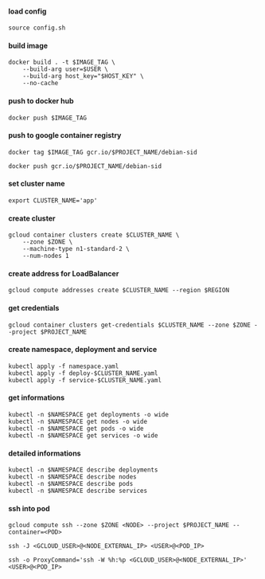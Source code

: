 #### load config
```
source config.sh
```

#### build image
```
docker build . -t $IMAGE_TAG \
	--build-arg user=$USER \
	--build-arg host_key="$HOST_KEY" \
	--no-cache
```

#### push to docker hub
```
docker push $IMAGE_TAG
```

#### push to google container registry
```
docker tag $IMAGE_TAG gcr.io/$PROJECT_NAME/debian-sid
```

```
docker push gcr.io/$PROJECT_NAME/debian-sid
```

#### set cluster name
```
export CLUSTER_NAME='app'
```

#### create cluster
```
gcloud container clusters create $CLUSTER_NAME \
	--zone $ZONE \
	--machine-type n1-standard-2 \
	--num-nodes 1
```

#### create address for LoadBalancer
```
gcloud compute addresses create $CLUSTER_NAME --region $REGION
```

#### get credentials
```
gcloud container clusters get-credentials $CLUSTER_NAME --zone $ZONE --project $PROJECT_NAME
```

#### create namespace, deployment and service
```
kubectl apply -f namespace.yaml
kubectl apply -f deploy-$CLUSTER_NAME.yaml
kubectl apply -f service-$CLUSTER_NAME.yaml
```

#### get informations
```
kubectl -n $NAMESPACE get deployments -o wide
kubectl -n $NAMESPACE get nodes -o wide
kubectl -n $NAMESPACE get pods -o wide
kubectl -n $NAMESPACE get services -o wide
```

#### detailed informations
```
kubectl -n $NAMESPACE describe deployments
kubectl -n $NAMESPACE describe nodes
kubectl -n $NAMESPACE describe pods
kubectl -n $NAMESPACE describe services
```

#### ssh into pod
```
gcloud compute ssh --zone $ZONE <NODE> --project $PROJECT_NAME --container=<POD>
```

```
ssh -J <GCLOUD_USER>@<NODE_EXTERNAL_IP> <USER>@<POD_IP>
```

```
ssh -o ProxyCommand='ssh -W %h:%p <GCLOUD_USER>@<NODE_EXTERNAL_IP>' <USER>@<POD_IP>
```
